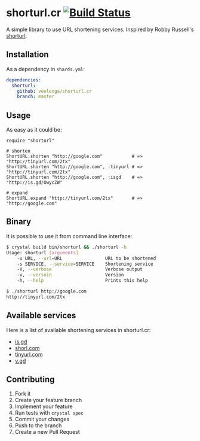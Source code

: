 # shorturl.cr [![Build Status](https://travis-ci.org/veelenga/shorturl.cr.svg?branch=master)](https://travis-ci.org/veelenga/shorturl.cr)

A simple library to use URL shortening services. Inspired by Robby Russell's [shorturl](https://github.com/robbyrussell/shorturl).

## Installation

As a dependency in `shards.yml`:

```yaml
dependencies:
  shorturl:
    github: veelenga/shorturl.cr
    branch: master
```

## Usage

As easy as it could be:

```crystal
require "shorturl"

# shorten
ShortURL.shorten "http://google.com"           # => "http://tinyurl.com/2tx"
ShortURL.shorten "http://google.com", :tinyurl # => "http://tinyurl.com/2tx"
ShortURL.shorten "http://google.com", :isgd    # => "http://is.gd/OwycZW"

# expand
ShortURL.expand "http://tinyurl.com/2tx"       # => "http://google.com"
```

## Binary

It is possible to use it from command line interface:

```sh
$ crystal build bin/shorturl && ./shorturl -h
Usage: shorturl [arguments]
    -u URL, --url=URL                URL to be shortened
    -s SERVICE, --service=SERVICE    Shortening service
    -V, --verbose                    Verbose output
    -v, --versoin                    Version
    -h, --help                       Prints this help

$ ./shorturl http://google.com
http://tinyurl.com/2tx
```

## Available services

Here is a list of available shortening services in shorturl.cr:

* [is.gd](http://is.gd)
* [shorl.com](http://shorl.com)
* [tinyurl.com](http://tinyurl.com)
* [v.gd](http://v.gd)

## Contributing

1. Fork it
1. Create your feature branch
1. Implement your feature
1. Run tests with `crystal spec`
1. Commit your changes
1. Push to the branch
1. Create a new Pull Request
